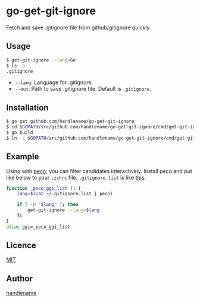 # go-get-git-ignore

Fetch and save .gitignore file from github/gitignore quickly.

## Usage

```sh
$ get-git-ignore --lang=Go
$ ls -a
.gitignore
```

* `--lang`: Language for .gitignore.
* `--out`: Path to save .gitignore file. Default is `.gitignore`.

## Installation

```sh
$ go get github.com/handlename/go-get-git-ignore
$ cd $GOPATH/src/github.com/handlename/go-get-git-ignore/cmd/get-git-ignore
$ go build
$ ln -s $GOPATH/src/github.com/handlename/go-get-git-ignore/cmd/get-git-ignore/get-git-ignore ~/bin/get-git-ignore
```

## Example

Using with [peco](https://github.com/peco/peco),
you can filter candidates interactively.
Install peco and put like below to your `.zshrc` file.
`.gitignore.list` is like [this](https://gist.github.com/handlename/64c126d86480408aabbe).

```sh
function _peco_ggi_list () {
    lang=$(cat ~/.gitignore.list | peco)

    if [ -n "$lang" ]; then
        get-git-ignore --lang=$lang
    fi
}
alias ggi=_peco_ggi_list
```

## Licence

[MIT](https://github.com/tcnksm/tool/blob/master/LICENCE)

## Author

[handlename](https://github.com/handlename)
